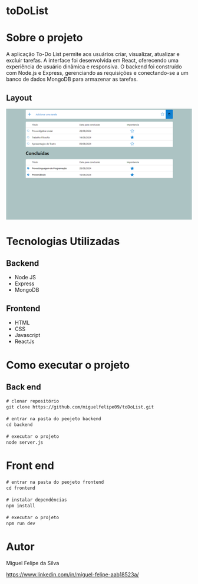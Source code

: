 # toDoList

 # Sobre o projeto
A aplicação To-Do List permite aos usuários criar, visualizar, atualizar e excluir tarefas. A interface foi desenvolvida em React, oferecendo uma experiência de usuário dinâmica e responsiva. O backend foi construído com Node.js e Express, gerenciando as requisições e conectando-se a um banco de dados MongoDB para armazenar as tarefas.

## Layout
![Image Project](https://github.com/miguelfelipe09/toDoList/blob/main/frontend/public/images/projectImage.png)

# Tecnologias Utilizadas
## Backend
- Node JS
- Express
- MongoDB

## Frontend
- HTML
- CSS
- Javascript
- ReactJs

# Como executar o projeto
## Back end

```
# clonar repositório
git clone https://github.com/miguelfelipe09/toDoList.git

# entrar na pasta do peojeto backend
cd backend

# executar o projeto
node server.js
```

# Front end

```
# entrar na pasta do peojeto frontend
cd frontend

# instalar dependências
npm install

# executar o projeto
npm run dev
```

# Autor

Miguel Felipe da Silva

https://www.linkedin.com/in/miguel-felipe-aab18523a/
